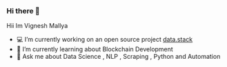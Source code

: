### Hi there 👋

<!--
**bodasheera/bodasheera** is a ✨ _special_ ✨ repository because its `README.md` (this file) appears on your GitHub profile.
Here are some ideas to get you started:
- 🔭 I’m currently working on ...
- 🌱 I’m currently learning ...
- 👯 I’m looking to collaborate on ...
- 🤔 I’m looking for help with ...
- 💬 Ask me about ...
- 📫 How to reach me: ...
- 😄 Pronouns: ...
- ⚡ Fun fact: ...
-->

Hii Im Vignesh Mallya 
- 💻 I’m currently working on an open source project [data.stack](https://cloud.appveen.com/)
- 🌱 I’m currently learning about Blockchain Development
- 💬 Ask me about Data Science , NLP , Scraping , Python and Automation 

<!-- ![Vignesh's GitHub stats](https://github-readme-stats.vercel.app/api?username=bodasheera)
 -->
